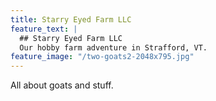 ```yaml
---
title: Starry Eyed Farm LLC
feature_text: |
  ## Starry Eyed Farm LLC
  Our hobby farm adventure in Strafford, VT.
feature_image: "/two-goats2-2048x795.jpg"
---
```


All about goats and stuff.
